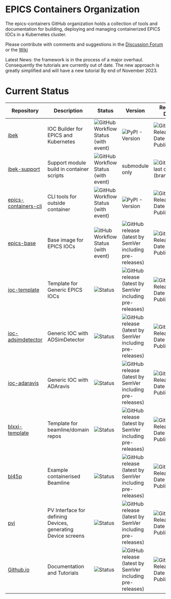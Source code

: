 # EPICS Containers Organization

The epics-containers GitHub organization holds a collection of tools and documentation for building, deploying and managing containerized EPICS IOCs in a Kubernetes cluster.

Please contribute with comments and suggestions in the [Discussion Forum](https://github.com/epics-containers/epics-containers.github.io/discussions)
or the [Wiki](https://github.com/epics-containers/epics-containers.github.io/wiki)

Latest News: the framework is in the process of a major overhaul. Consequently
the tutorials are currently out of date. The new approach is greatly simplified
and will have a new tutorial By end of November 2023.

# Current Status
| Repository | Description | Status | Version | Release Date |
|------------|-------------|--------|---------|--------------|
|[ibek](https://github.com/epics-containers/ibek)| IOC Builder for EPICS and Kubernetes|![GitHub Workflow Status (with event)](https://img.shields.io/github/actions/workflow/status/epics-containers/ibek/code.yml)|![PyPI - Version](https://img.shields.io/pypi/v/ibek)|![GitHub Release Date - Published_At](https://img.shields.io/github/release-date/epics-containers/ibek)
|[ibek-support](https://github.com/epics-containers/ibek-support)|Support module build in container scripts|![GitHub Workflow Status (with event)](https://img.shields.io/github/actions/workflow/status/epics-containers/ibek-support/buiild.yml)|submodule only|![GitHub last commit (branch)](https://img.shields.io/github/last-commit/epics-containers/ibek-support/main)
|[epics-containers-cli](https://github.com/epics-containers/epics-containers-cli)| CLI tools for outside container| ![GitHub Workflow Status (with event)](https://img.shields.io/github/actions/workflow/status/epics-containers/epics-containers-cli/code.yml)|![PyPI - Version](https://img.shields.io/pypi/v/epics-containers-cli)|![GitHub Release Date - Published_At](https://img.shields.io/github/release-date/epics-containers/epics-containers-cli)
|[epics-base](https://github.com/epics-containers/epics-base)| Base image for EPICS IOCs|![itHub Workflow Status (with event)](https://img.shields.io/github/actions/workflow/status/epics-containers/epics-base/buiild.yml)|![GitHub release (latest by SemVer including pre-releases)](https://img.shields.io/github/release/epics-containers/epics-base/all?include_prereleases)|![GitHub Release Date - Published_At](https://img.shields.io/github/release-date/epics-containers/epics-base)
|[ioc-template](https://github.com/epics-containers/ioc-template)| Template for Generic EPICS IOCs|![Status](https://img.shields.io/github/actions/workflow/status/epics-containers/ioc-template/buiild.yml)|![GitHub release (latest by SemVer including pre-releases)](https://img.shields.io/github/release/epics-containers/ioc-template/all?include_prereleases)|![GitHub Release Date - Published_At](https://img.shields.io/github/release-date/epics-containers/ioc-template)
|[ioc-adsimdetector](https://github.com/epics-containers/ioc-adsimdetector)| Generic IOC with ADSimDetector|![Status](https://img.shields.io/github/actions/workflow/status/epics-containers/ioc-adsimdetector/buiild.yml)|![GitHub release (latest by SemVer including pre-releases)](https://img.shields.io/github/release/epics-containers/ioc-adsimdetector/all?include_prereleases)|![GitHub Release Date - Published_At](https://img.shields.io/github/release-date/epics-containers/ioc-adsimdetector)
|[ioc-adaravis](https://github.com/epics-containers/ioc-adaravis)| Generic IOC with ADAravis|![Status](https://img.shields.io/github/actions/workflow/status/epics-containers/ioc-adaravis/buiild.yml)|![GitHub release (latest by SemVer including pre-releases)](https://img.shields.io/github/release/epics-containers/ioc-adaravis/all?include_prereleases)|![GitHub Release Date - Published_At](https://img.shields.io/github/release-date/epics-containers/ioc-adaravis)
|[blxxi-template](https://github.com/epics-containers/blxxi-template)| Template for beamline/domain repos|![Status](https://img.shields.io/github/actions/workflow/status/epics-containers/blxxi-template/build.yml)|![GitHub release (latest by SemVer including pre-releases)](https://img.shields.io/github/release/epics-containers/blxxi-template/all?include_prereleases)|![GitHub Release Date - Published_At](https://img.shields.io/github/release-date/epics-containers/blxxi-template)
|[bl45p](https://github.com/epics-containers/bl45p)| Example containerised Beamline|![Status](https://img.shields.io/github/actions/workflow/status/epics-containers/bl45p/verify.yml)|![GitHub release (latest by SemVer including pre-releases)](https://img.shields.io/github/release/epics-containers/bl45p/all?include_prereleases)|![GitHub Release Date - Published_At](https://img.shields.io/github/release-date/epics-containers/bl45p)
|[pvi](https://github.com/epics-containers/pvi)| PV Interface for defining Devices, generating Device screens  |![Status](https://img.shields.io/github/actions/workflow/status/epics-containers/pvi/code.yml)|![GitHub release (latest by SemVer including pre-releases)](https://img.shields.io/github/release/epics-containers/pvi/all?include_prereleases)|![GitHub Release Date - Published_At](https://img.shields.io/github/release-date/epics-containers/pvi)
|[Github.io](https://github.com/epics-containers/epics-containers-github.io)| Documentation and Tutorials |![Status](https://img.shields.io/github/actions/workflow/status/epics-containers/epics-containers.github.io/docs.yml)|![GitHub release (latest by SemVer including pre-releases)](https://img.shields.io/github/release/epics-containers/epics-containers.github.io/all?include_prereleases)|![GitHub Release Date - Published_At](https://img.shields.io/github/release-date/epics-containers/epics-containers.github.io)


